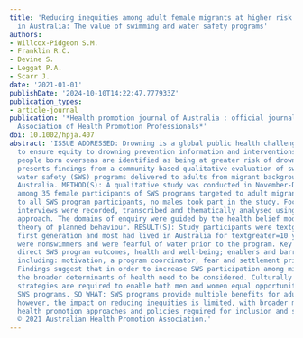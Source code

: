 ```yaml
---
title: 'Reducing inequities among adult female migrants at higher risk for drowning
  in Australia: The value of swimming and water safety programs'
authors:
- Willcox-Pidgeon S.M.
- Franklin R.C.
- Devine S.
- Leggat P.A.
- Scarr J.
date: '2021-01-01'
publishDate: '2024-10-10T14:22:47.777933Z'
publication_types:
- article-journal
publication: '*Health promotion journal of Australia : official journal of Australian
  Association of Health Promotion Professionals*'
doi: 10.1002/hpja.407
abstract: 'ISSUE ADDRESSED: Drowning is a global public health challenge with a need
  to ensure equity to drowning prevention information and interventions. In Australia,
  people born overseas are identified as being at greater risk of drowning. This paper
  presents findings from a community-based qualitative evaluation of swimming and
  water safety (SWS) programs delivered to adults from migrant backgrounds in Sydney,
  Australia. METHOD(S): A qualitative study was conducted in November-December 2019
  among 35 female participants of SWS programs targeted to adult migrants. While offered
  to all SWS program participants, no males took part in the study. Focus groups and
  interviews were recorded, transcribed and thematically analysed using a deductive
  approach. The domains of enquiry were guided by the health belief model and the
  theory of planned behaviour. RESULT(S): Study participants were textgreater=25 years,
  first generation and most had lived in Australia for textgreater=10 years. Most
  were nonswimmers and were fearful of water prior to the program. Key themes were:
  direct SWS program outcomes, health and well-being; enablers and barriers to participation
  including: motivation, a program coordinator, fear and settlement priorities. CONCLUSION(S):
  Findings suggest that in order to increase SWS participation among migrant communities,
  the broader determinants of health need to be considered. Culturally appropriate
  strategies are required to enable both men and women equal opportunities to access
  SWS programs. SO WHAT: SWS programs provide multiple benefits for adult migrants;
  however, the impact on reducing inequities is limited, with broader multi-strategic
  health promotion approaches and policies required for inclusion and sustainability.Copyright
  © 2021 Australian Health Promotion Association.'
---
```

